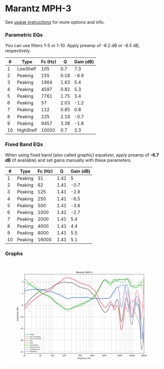 # Marantz MPH-3
See [usage instructions](https://github.com/jaakkopasanen/AutoEq#usage) for more options and info.

### Parametric EQs
You can use filters 1-5 or 1-10. Apply preamp of -6.2 dB or -6.5 dB, respectively.

|   # | Type      |   Fc (Hz) |    Q |   Gain (dB) |
|-----|-----------|-----------|------|-------------|
|   1 | LowShelf  |       105 | 0.7  |         7.3 |
|   2 | Peaking   |       155 | 0.18 |        -6.9 |
|   3 | Peaking   |      1964 | 1.83 |         5.4 |
|   4 | Peaking   |      4597 | 0.82 |         5.3 |
|   5 | Peaking   |      7761 | 1.75 |         3.4 |
|   6 | Peaking   |        57 | 2.03 |        -1.2 |
|   7 | Peaking   |       112 | 0.85 |         0.8 |
|   8 | Peaking   |       225 | 2.18 |        -0.7 |
|   9 | Peaking   |      9457 | 3.38 |        -1.8 |
|  10 | HighShelf |     10000 | 0.7  |         3.3 |

### Fixed Band EQs
When using fixed band (also called graphic) equalizer, apply preamp of **-6.7 dB** (if available) and set gains manually with these parameters.

|   # | Type    |   Fc (Hz) |    Q |   Gain (dB) |
|-----|---------|-----------|------|-------------|
|   1 | Peaking |        31 | 1.41 |         5   |
|   2 | Peaking |        62 | 1.41 |        -0.7 |
|   3 | Peaking |       125 | 1.41 |        -2.8 |
|   4 | Peaking |       250 | 1.41 |        -6.5 |
|   5 | Peaking |       500 | 1.41 |        -3.8 |
|   6 | Peaking |      1000 | 1.41 |        -2.7 |
|   7 | Peaking |      2000 | 1.41 |         5.4 |
|   8 | Peaking |      4000 | 1.41 |         4.4 |
|   9 | Peaking |      8000 | 1.41 |         5.5 |
|  10 | Peaking |     16000 | 1.41 |         5.1 |

### Graphs
![](./Marantz%20MPH-3.png)

